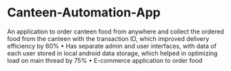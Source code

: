 # Canteen-Automation-App
 An application to order canteen food from anywhere and collect the ordered food from the canteen with the transaction ID, which improved delivery efficiency by 60% • Has separate admin and user interfaces, with data of each user stored in local android data storage, which helped in optimizing load on main thread by 75% • E-commerce application to order food 
